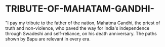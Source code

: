 # TRIBUTE-OF-MAHATAM-GANDHI-
"I pay my tribute to the father of the nation, Mahatma Gandhi, the priest of truth and non-violence, who paved the way for India's independence through Swadeshi and self-reliance, on his death anniversary. The paths shown by Bapu are relevant in every era.
